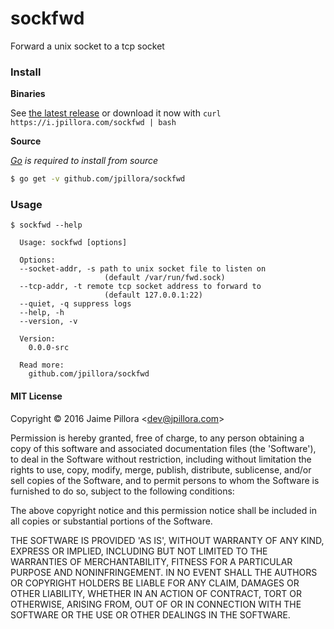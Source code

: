 # sockfwd

Forward a unix socket to a tcp socket

### Install

**Binaries**

See [the latest release](https://github.com/jpillora/sockfwd/releases/latest) or download it now with `curl https://i.jpillora.com/sockfwd | bash`

**Source**

*[Go](https://golang.org/dl/) is required to install from source*

``` sh
$ go get -v github.com/jpillora/sockfwd
```

### Usage

```
$ sockfwd --help

  Usage: sockfwd [options]

  Options:
  --socket-addr, -s path to unix socket file to listen on
                     (default /var/run/fwd.sock)
  --tcp-addr, -t remote tcp socket address to forward to
                     (default 127.0.0.1:22)
  --quiet, -q suppress logs
  --help, -h
  --version, -v

  Version:
    0.0.0-src

  Read more:
    github.com/jpillora/sockfwd
```

#### MIT License

Copyright © 2016 Jaime Pillora &lt;dev@jpillora.com&gt;

Permission is hereby granted, free of charge, to any person obtaining
a copy of this software and associated documentation files (the
'Software'), to deal in the Software without restriction, including
without limitation the rights to use, copy, modify, merge, publish,
distribute, sublicense, and/or sell copies of the Software, and to
permit persons to whom the Software is furnished to do so, subject to
the following conditions:

The above copyright notice and this permission notice shall be
included in all copies or substantial portions of the Software.

THE SOFTWARE IS PROVIDED 'AS IS', WITHOUT WARRANTY OF ANY KIND,
EXPRESS OR IMPLIED, INCLUDING BUT NOT LIMITED TO THE WARRANTIES OF
MERCHANTABILITY, FITNESS FOR A PARTICULAR PURPOSE AND NONINFRINGEMENT.
IN NO EVENT SHALL THE AUTHORS OR COPYRIGHT HOLDERS BE LIABLE FOR ANY
CLAIM, DAMAGES OR OTHER LIABILITY, WHETHER IN AN ACTION OF CONTRACT,
TORT OR OTHERWISE, ARISING FROM, OUT OF OR IN CONNECTION WITH THE
SOFTWARE OR THE USE OR OTHER DEALINGS IN THE SOFTWARE.
